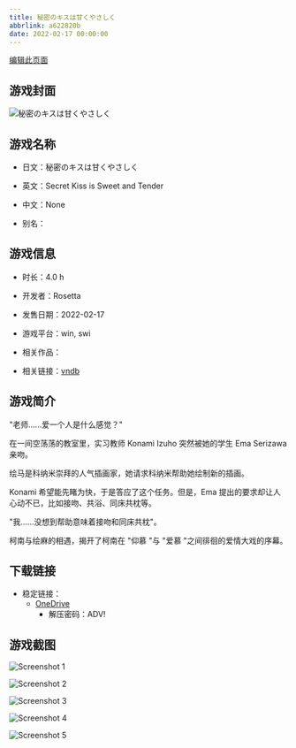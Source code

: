 ```yaml
---
title: 秘密のキスは甘くやさしく
abbrlink: a622820b
date: 2022-02-17 00:00:00
---
```

[编辑此页面](https://github.com/ACG-3/ADV3-source/blob/main/source/_posts/games/%E7%A7%98%E5%AF%86%E3%81%AE%E3%82%AD%E3%82%B9%E3%81%AF%E7%94%98%E3%81%8F%E3%82%84%E3%81%95%E3%81%97%E3%81%8F.md)

## 游戏封面

![秘密のキスは甘くやさしく](https://pan.timero.xyz/onedrive/img_lib_001/%E7%A7%98%E5%AF%86%E3%81%AE%E3%82%AD%E3%82%B9%E3%81%AF%E7%94%98%E3%81%8F%E3%82%84%E3%81%95%E3%81%97%E3%81%8F_cover.avif)


## 游戏名称

- 日文：秘密のキスは甘くやさしく
- 英文：Secret Kiss is Sweet and Tender
- 中文：None

- 别名：


## 游戏信息

- 时长：4.0 h
- 开发者：Rosetta
- 发售日期：2022-02-17
- 游戏平台：win, swi
- 相关作品：

- 相关链接：[vndb](https://vndb.org/v33157)


## 游戏简介

"老师......爱一个人是什么感觉？"

在一间空荡荡的教室里，实习教师 Konami Izuho 突然被她的学生 Ema Serizawa 亲吻。

绘马是科纳米崇拜的人气插画家，她请求科纳米帮助她绘制新的插画。

Konami 希望能先睹为快，于是答应了这个任务。但是，Ema 提出的要求却让人心动不已，比如接吻、共浴、同床共枕等。

"我......没想到帮助意味着接吻和同床共枕"。

柯南与绘麻的相遇，揭开了柯南在 "仰慕 "与 "爱慕 "之间徘徊的爱情大戏的序幕。




## 下载链接

- 稳定链接：
    - [OneDrive](https://pan.timero.xyz/onedrive/adv_lib_001/%E7%A7%98%E5%AF%86%E3%81%AE%E3%82%AD%E3%82%B9%E3%81%AF%E7%94%98%E3%81%8F%E3%82%84%E3%81%95%E3%81%97%E3%81%8F)
        - 解压密码：ADV!



## 游戏截图


![Screenshot 1](https://pan.timero.xyz/onedrive/img_lib_001/%E7%A7%98%E5%AF%86%E3%81%AE%E3%82%AD%E3%82%B9%E3%81%AF%E7%94%98%E3%81%8F%E3%82%84%E3%81%95%E3%81%97%E3%81%8F_Screenshot_1.avif)

![Screenshot 2](https://pan.timero.xyz/onedrive/img_lib_001/%E7%A7%98%E5%AF%86%E3%81%AE%E3%82%AD%E3%82%B9%E3%81%AF%E7%94%98%E3%81%8F%E3%82%84%E3%81%95%E3%81%97%E3%81%8F_Screenshot_2.avif)

![Screenshot 3](https://pan.timero.xyz/onedrive/img_lib_001/%E7%A7%98%E5%AF%86%E3%81%AE%E3%82%AD%E3%82%B9%E3%81%AF%E7%94%98%E3%81%8F%E3%82%84%E3%81%95%E3%81%97%E3%81%8F_Screenshot_3.avif)

![Screenshot 4](https://pan.timero.xyz/onedrive/img_lib_001/%E7%A7%98%E5%AF%86%E3%81%AE%E3%82%AD%E3%82%B9%E3%81%AF%E7%94%98%E3%81%8F%E3%82%84%E3%81%95%E3%81%97%E3%81%8F_Screenshot_4.avif)

![Screenshot 5](https://pan.timero.xyz/onedrive/img_lib_001/%E7%A7%98%E5%AF%86%E3%81%AE%E3%82%AD%E3%82%B9%E3%81%AF%E7%94%98%E3%81%8F%E3%82%84%E3%81%95%E3%81%97%E3%81%8F_Screenshot_5.avif)

